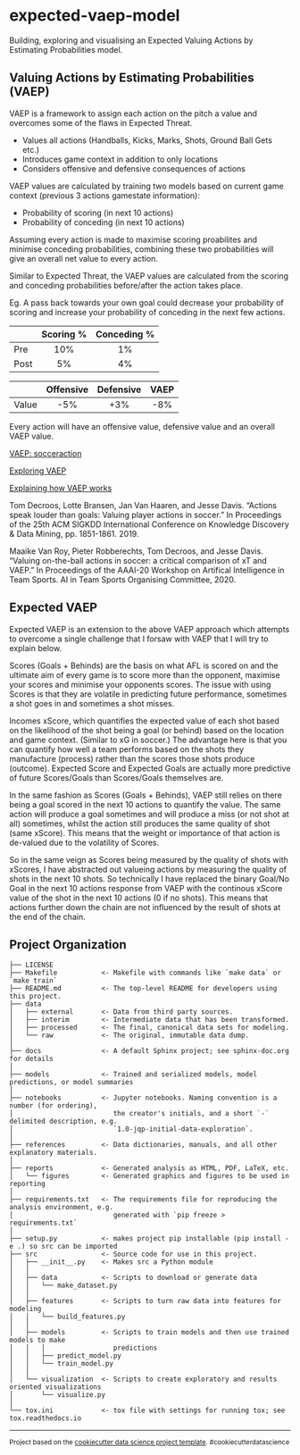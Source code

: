 expected-vaep-model
==============================

Building, exploring and visualising an Expected Valuing Actions by Estimating Probabilities model.

Valuing Actions by Estimating Probabilities (VAEP)
----------------------------------------------------
VAEP is a framework to assign each action on the pitch a value and overcomes some of the flaws in Expected Threat.
- Values all actions (Handballs, Kicks, Marks, Shots, Ground Ball Gets etc.)
- Introduces game context in addition to only locations
- Considers offensive and defensive consequences of actions

VAEP values are calculated by training two models based on current game context (previous 3 actions gamestate information):
- Probability of scoring (in next 10 actions)
- Probability of conceding (in next 10 actions)

Assuming every action is made to maximise scoring proabilites and minimise conceding probabilities, combining these two probabilities will give an overall net value to every action.

Similar to Expected Threat, the VAEP values are calculated from the scoring and conceding probabilities before/after the action takes place.

Eg. A pass back towards your own goal could decrease your probability of scoring and increase your probability of conceding in the next few actions. 

|        | Scoring % | Conceding % |
| ------ | :-------: | :---------: |
|  Pre   | 10%       | 1%          |
| Post   | 5%        | 4%          |

|        | Offensive |  Defensive  | VAEP |
| ------ | :-------: | :---------: | :--: |
| Value  | -5%       | +3%         |  -8% |


Every action will have an offensive value, defensive value and an overall VAEP value.

[VAEP: socceraction](https://socceraction.readthedocs.io/en/latest/index.html)

[Exploring VAEP](https://dtai.cs.kuleuven.be/sports/vaep)

[Explaining how VAEP works](https://dtai.cs.kuleuven.be/sports/blog/exploring-how-vaep-values-actions/)

Tom Decroos, Lotte Bransen, Jan Van Haaren, and Jesse Davis. “Actions speak louder than goals: Valuing player actions in soccer.” In Proceedings of the 25th ACM SIGKDD International Conference on Knowledge Discovery & Data Mining, pp. 1851-1861. 2019.

Maaike Van Roy, Pieter Robberechts, Tom Decroos, and Jesse Davis. “Valuing on-the-ball actions in soccer: a critical comparison of xT and VAEP.” In Proceedings of the AAAI-20 Workshop on Artifical Intelligence in Team Sports. AI in Team Sports Organising Committee, 2020.

Expected VAEP
-------------
Expected VAEP is an extension to the above VAEP approach which attempts to overcome a single challenge that I forsaw with VAEP that I will try to explain below.

Scores (Goals + Behinds) are the basis on what AFL is scored on and the ultimate aim of every game is to score more than the opponent, maximise your scores and minimise your opponents scores. The issue with using Scores is that they are volatile in predicting future performance, sometimes a shot goes in and sometimes a shot misses.

Incomes xScore, which quantifies the expected value of each shot based on the likelihood of the shot being a goal (or behind) based on the location and game context. (Similar to xG in soccer.) The advantage here is that you can quantify how well a team performs based on the shots they manufacture (process) rather than the scores those shots produce (outcome). Expected Score and Expected Goals are actually more predictive of future Scores/Goals than Scores/Goals themselves are.

In the same fashion as Scores (Goals + Behinds), VAEP still relies on there being a goal scored in the next 10 actions to quantify the value. The same action will produce a goal sometimes and will produce a miss (or not shot at all) sometimes, whilst the action still produces the same quality of shot (same xScore). This means that the weight or importance of that action is de-valued due to the volatility of Scores.

So in the same veign as Scores being measured by the quality of shots with xScores, I have abstracted out valueing actions by measuring the quality of shots in the next 10 shots. So technically I have replaced the binary Goal/No Goal in the next 10 actions response from VAEP with the continous xScore value of the shot in the next 10 actions (0 if no shots). This means that actions further down the chain are not influenced by the result of shots at the end of the chain.



Project Organization
------------

    ├── LICENSE
    ├── Makefile           <- Makefile with commands like `make data` or `make train`
    ├── README.md          <- The top-level README for developers using this project.
    ├── data
    │   ├── external       <- Data from third party sources.
    │   ├── interim        <- Intermediate data that has been transformed.
    │   ├── processed      <- The final, canonical data sets for modeling.
    │   └── raw            <- The original, immutable data dump.
    │
    ├── docs               <- A default Sphinx project; see sphinx-doc.org for details
    │
    ├── models             <- Trained and serialized models, model predictions, or model summaries
    │
    ├── notebooks          <- Jupyter notebooks. Naming convention is a number (for ordering),
    │                         the creator's initials, and a short `-` delimited description, e.g.
    │                         `1.0-jqp-initial-data-exploration`.
    │
    ├── references         <- Data dictionaries, manuals, and all other explanatory materials.
    │
    ├── reports            <- Generated analysis as HTML, PDF, LaTeX, etc.
    │   └── figures        <- Generated graphics and figures to be used in reporting
    │
    ├── requirements.txt   <- The requirements file for reproducing the analysis environment, e.g.
    │                         generated with `pip freeze > requirements.txt`
    │
    ├── setup.py           <- makes project pip installable (pip install -e .) so src can be imported
    ├── src                <- Source code for use in this project.
    │   ├── __init__.py    <- Makes src a Python module
    │   │
    │   ├── data           <- Scripts to download or generate data
    │   │   └── make_dataset.py
    │   │
    │   ├── features       <- Scripts to turn raw data into features for modeling
    │   │   └── build_features.py
    │   │
    │   ├── models         <- Scripts to train models and then use trained models to make
    │   │   │                 predictions
    │   │   ├── predict_model.py
    │   │   └── train_model.py
    │   │
    │   └── visualization  <- Scripts to create exploratory and results oriented visualizations
    │       └── visualize.py
    │
    └── tox.ini            <- tox file with settings for running tox; see tox.readthedocs.io


--------

<p><small>Project based on the <a target="_blank" href="https://drivendata.github.io/cookiecutter-data-science/">cookiecutter data science project template</a>. #cookiecutterdatascience</small></p>
